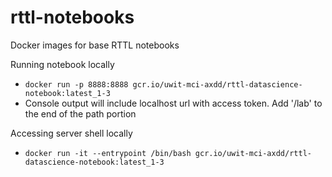 # rttl-notebooks
Docker images for base RTTL notebooks

Running notebook locally
- `docker run -p 8888:8888 gcr.io/uwit-mci-axdd/rttl-datascience-notebook:latest_1-3`
- Console output will include localhost url with access token. Add '/lab' to the end of the path portion

Accessing server shell locally
- `docker run -it --entrypoint /bin/bash gcr.io/uwit-mci-axdd/rttl-datascience-notebook:latest_1-3`
